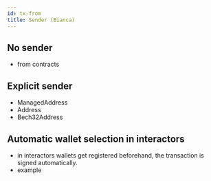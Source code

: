 ```yaml
---
id: tx-from
title: Sender (Bianca)
---
```


[comment]: # (mx-abstract)



[comment]: # (mx-context-auto)

## No sender

- from contracts


[comment]: # (mx-context-auto)

## Explicit sender

- ManagedAddress
- Address
- Bech32Address

## Automatic wallet selection in interactors

- in interactors wallets get registered beforehand, the transaction is signed automatically.
- example
